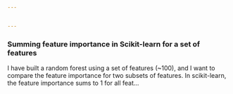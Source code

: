 ```yaml
---


---
```


### Summing feature importance in Scikit-learn for a set of features

I have built a random forest using a set of features (~100), and I want to compare the feature importance for two subsets of features. In scikit-learn, the feature importance sums to 1 for all feat...